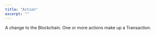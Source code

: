 ```yaml
---
title: "Action"
excerpt: ""
---
```

A change to the Blockchain. One or more actions make up a Transaction.
